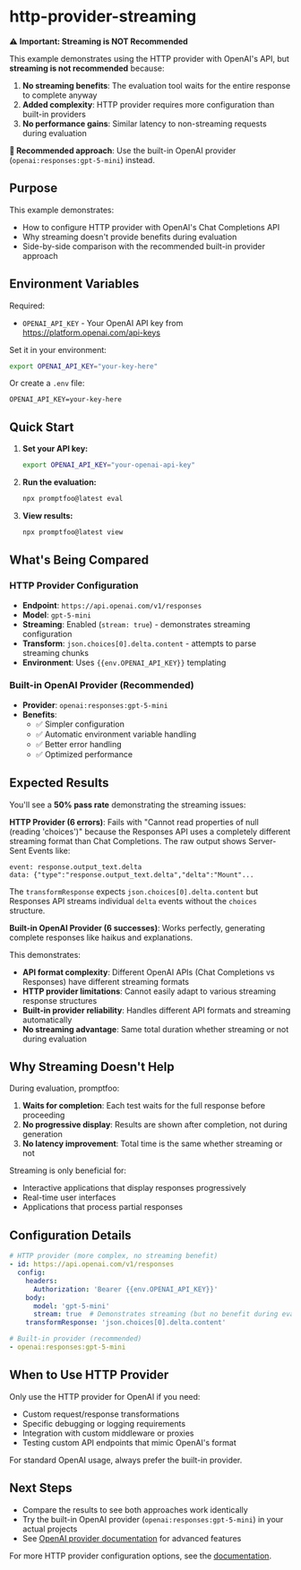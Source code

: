 # http-provider-streaming

⚠️ **Important: Streaming is NOT Recommended**

This example demonstrates using the HTTP provider with OpenAI's API, but **streaming is not recommended** because:

1. **No streaming benefits**: The evaluation tool waits for the entire response to complete anyway
2. **Added complexity**: HTTP provider requires more configuration than built-in providers
3. **No performance gains**: Similar latency to non-streaming requests during evaluation

**🎯 Recommended approach**: Use the built-in OpenAI provider (`openai:responses:gpt-5-mini`) instead.

## Purpose

This example demonstrates:
- How to configure HTTP provider with OpenAI's Chat Completions API
- Why streaming doesn't provide benefits during evaluation
- Side-by-side comparison with the recommended built-in provider approach

## Environment Variables

Required:
- `OPENAI_API_KEY` - Your OpenAI API key from https://platform.openai.com/api-keys

Set it in your environment:
```bash
export OPENAI_API_KEY="your-key-here"
```

Or create a `.env` file:
```
OPENAI_API_KEY=your-key-here
```

## Quick Start

1. **Set your API key:**
   ```bash
   export OPENAI_API_KEY="your-openai-api-key"
   ```

2. **Run the evaluation:**
   ```bash
   npx promptfoo@latest eval
   ```

3. **View results:**
   ```bash
   npx promptfoo@latest view
   ```

## What's Being Compared

### HTTP Provider Configuration
- **Endpoint**: `https://api.openai.com/v1/responses`
- **Model**: `gpt-5-mini`
- **Streaming**: Enabled (`stream: true`) - demonstrates streaming configuration
- **Transform**: `json.choices[0].delta.content` - attempts to parse streaming chunks
- **Environment**: Uses `{{env.OPENAI_API_KEY}}` templating

### Built-in OpenAI Provider (Recommended)
- **Provider**: `openai:responses:gpt-5-mini`
- **Benefits**:
  - ✅ Simpler configuration
  - ✅ Automatic environment variable handling
  - ✅ Better error handling
  - ✅ Optimized performance

## Expected Results

You'll see a **50% pass rate** demonstrating the streaming issues:

**HTTP Provider (6 errors)**: Fails with "Cannot read properties of null (reading 'choices')" because the Responses API uses a completely different streaming format than Chat Completions. The raw output shows Server-Sent Events like:
```
event: response.output_text.delta
data: {"type":"response.output_text.delta","delta":"Mount"...
```
The `transformResponse` expects `json.choices[0].delta.content` but Responses API streams individual `delta` events without the `choices` structure.

**Built-in OpenAI Provider (6 successes)**: Works perfectly, generating complete responses like haikus and explanations.

This demonstrates:
- **API format complexity**: Different OpenAI APIs (Chat Completions vs Responses) have different streaming formats
- **HTTP provider limitations**: Cannot easily adapt to various streaming response structures
- **Built-in provider reliability**: Handles different API formats and streaming automatically
- **No streaming advantage**: Same total duration whether streaming or not during evaluation

## Why Streaming Doesn't Help

During evaluation, promptfoo:
1. **Waits for completion**: Each test waits for the full response before proceeding
2. **No progressive display**: Results are shown after completion, not during generation
3. **No latency improvement**: Total time is the same whether streaming or not

Streaming is only beneficial for:
- Interactive applications that display responses progressively
- Real-time user interfaces
- Applications that process partial responses

## Configuration Details

```yaml
# HTTP provider (more complex, no streaming benefit)
- id: https://api.openai.com/v1/responses
  config:
    headers:
      Authorization: 'Bearer {{env.OPENAI_API_KEY}}'
    body:
      model: 'gpt-5-mini'
      stream: true  # Demonstrates streaming (but no benefit during eval)
    transformResponse: 'json.choices[0].delta.content'

# Built-in provider (recommended)
- openai:responses:gpt-5-mini
```

## When to Use HTTP Provider

Only use the HTTP provider for OpenAI if you need:
- Custom request/response transformations
- Specific debugging or logging requirements
- Integration with custom middleware or proxies
- Testing custom API endpoints that mimic OpenAI's format

For standard OpenAI usage, always prefer the built-in provider.

## Next Steps

- Compare the results to see both approaches work identically
- Try the built-in OpenAI provider (`openai:responses:gpt-5-mini`) in your actual projects
- See [OpenAI provider documentation](https://promptfoo.dev/docs/providers/openai) for advanced features

For more HTTP provider configuration options, see the [documentation](https://promptfoo.dev/docs/providers/http).